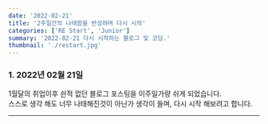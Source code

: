 ```yaml
---
date: '2022-02-21'
title: '2주일간의 나태함을 반성하며 다시 시작'
categories: ['RE Start', 'Junior']
summary: '2022-02-21 다시 시작하는 블로그 및 코딩.'
thumbnail: './restart.jpg'
---
```


### 1. 2022년 02월 21일

1월달의 취업이후 쉰적 없던 블로그 포스팅을 이주일가량 쉬게 되었습니다.<br>
스스로 생각 해도 너무 나태해진것이 아닌가 생각이 들며, 다시 시작 해보려고 합니다.<br>

---

